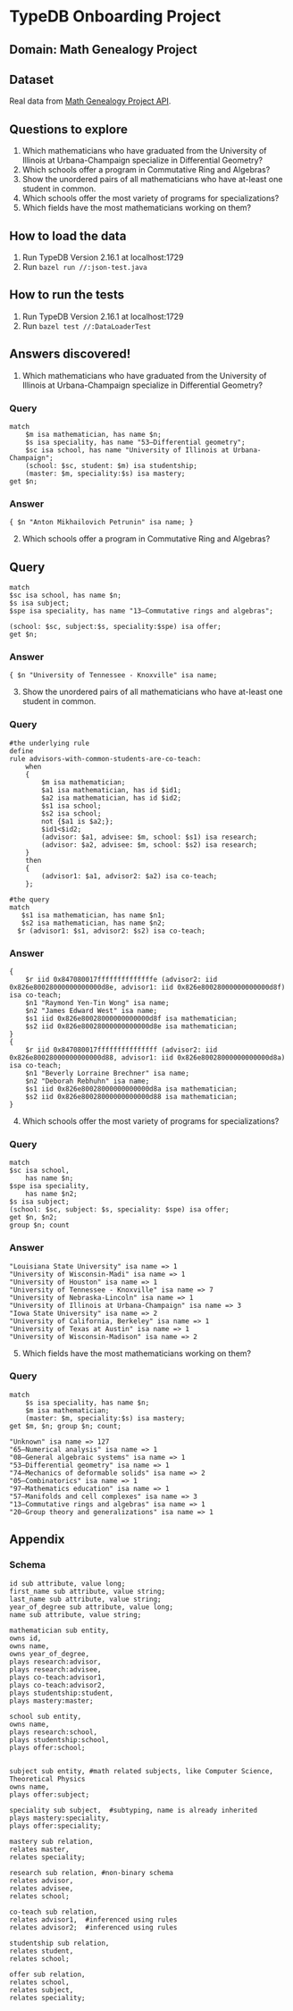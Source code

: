 # TypeDB Onboarding Project

## Domain: Math Genealogy Project

## Dataset

Real data from [Math Genealogy Project API](https://mathgenealogy.org:8000/api/v2/MGP/login).

## Questions to explore

1. Which mathematicians who have graduated from the University of Illinois at Urbana-Champaign specialize in Differential Geometry?
2. Which schools offer a program in Commutative Ring and Algebras?
3. Show the unordered pairs of all mathematicians who have at-least one student in common.
4. Which schools offer the most variety of programs for specializations?
5. Which fields have the most mathematicians working on them?
## How to load the data

1. Run TypeDB Version 2.16.1 at localhost:1729
2. Run `bazel run //:json-test.java`

## How to run the tests

1. Run TypeDB Version 2.16.1 at localhost:1729
2. Run `bazel test //:DataLoaderTest`

## Answers discovered!
1. Which mathematicians who have graduated from the University of Illinois at Urbana-Champaign specialize in Differential Geometry?
### Query
```
match
    $m isa mathematician, has name $n;
    $s isa speciality, has name "53—Differential geometry";
    $sc isa school, has name "University of Illinois at Urbana-Champaign";
    (school: $sc, student: $m) isa studentship;
    (master: $m, speciality:$s) isa mastery;
get $n;
```
### Answer
```
{ $n "Anton Mikhailovich Petrunin" isa name; }
```

2. Which schools offer a program in Commutative Ring and Algebras?
## Query
```
match
$sc isa school, has name $n;
$s isa subject;
$spe isa speciality, has name "13—Commutative rings and algebras";

(school: $sc, subject:$s, speciality:$spe) isa offer;
get $n;
```

### Answer
```
{ $n "University of Tennessee - Knoxville" isa name; 
```

3. Show the unordered pairs of all mathematicians who have at-least one student in common.

### Query
```
#the underlying rule
define 
rule advisors-with-common-students-are-co-teach:
    when
    {
        $m isa mathematician;
        $a1 isa mathematician, has id $id1;
        $a2 isa mathematician, has id $id2;
        $s1 isa school;
        $s2 isa school;
        not {$a1 is $a2;};
        $id1<$id2;
        (advisor: $a1, advisee: $m, school: $s1) isa research;
        (advisor: $a2, advisee: $m, school: $s2) isa research;
    }
    then
    {
        (advisor1: $a1, advisor2: $a2) isa co-teach;
    };
    
#the query
match
   $s1 isa mathematician, has name $n1;
   $s2 isa mathematician, has name $n2;
  $r (advisor1: $s1, advisor2: $s2) isa co-teach; 
```

### Answer
```
{
    $r iid 0x847080017ffffffffffffffe (advisor2: iid 0x826e80028000000000000d8e, advisor1: iid 0x826e80028000000000000d8f) isa co-teach;
    $n1 "Raymond Yen-Tin Wong" isa name;
    $n2 "James Edward West" isa name;
    $s1 iid 0x826e80028000000000000d8f isa mathematician;
    $s2 iid 0x826e80028000000000000d8e isa mathematician;
}
{
    $r iid 0x847080017fffffffffffffff (advisor2: iid 0x826e80028000000000000d88, advisor1: iid 0x826e80028000000000000d8a) isa co-teach;
    $n1 "Beverly Lorraine Brechner" isa name;
    $n2 "Deborah Rebhuhn" isa name;
    $s1 iid 0x826e80028000000000000d8a isa mathematician;
    $s2 iid 0x826e80028000000000000d88 isa mathematician;
}
```

4. Which schools offer the most variety of programs for specializations?

### Query
```
match
$sc isa school,
    has name $n;
$spe isa speciality,
    has name $n2;
$s isa subject;
(school: $sc, subject: $s, speciality: $spe) isa offer;
get $n, $n2;
group $n; count
```
### Answer
```
"Louisiana State University" isa name => 1
"University of Wisconsin-Madi" isa name => 1
"University of Houston" isa name => 1
"University of Tennessee - Knoxville" isa name => 7
"University of Nebraska-Lincoln" isa name => 1
"University of Illinois at Urbana-Champaign" isa name => 3
"Iowa State University" isa name => 2
"University of California, Berkeley" isa name => 1
"University of Texas at Austin" isa name => 1
"University of Wisconsin-Madison" isa name => 2
```

5. Which fields have the most mathematicians working on them?

### Query
```
match 
    $s isa speciality, has name $n;
    $m isa mathematician;
    (master: $m, speciality:$s) isa mastery;
get $m, $n; group $n; count; 
```

```
"Unknown" isa name => 127
"65—Numerical analysis" isa name => 1
"08—General algebraic systems" isa name => 1
"53—Differential geometry" isa name => 1
"74—Mechanics of deformable solids" isa name => 2
"05—Combinatorics" isa name => 1
"97—Mathematics education" isa name => 1
"57—Manifolds and cell complexes" isa name => 3
"13—Commutative rings and algebras" isa name => 1
"20—Group theory and generalizations" isa name => 1
```

## Appendix
### Schema

```
id sub attribute, value long;
first_name sub attribute, value string;
last_name sub attribute, value string;
year_of_degree sub attribute, value long;
name sub attribute, value string;

mathematician sub entity,
owns id,
owns name,   
owns year_of_degree,
plays research:advisor,
plays research:advisee,
plays co-teach:advisor1,
plays co-teach:advisor2,
plays studentship:student,
plays mastery:master;

school sub entity,
owns name,
plays research:school,
plays studentship:school,
plays offer:school;


subject sub entity, #math related subjects, like Computer Science, Theoretical Physics
owns name,
plays offer:subject;

speciality sub subject,  #subtyping, name is already inherited
plays mastery:speciality,
plays offer:speciality;

mastery sub relation,
relates master,
relates speciality;

research sub relation, #non-binary schema
relates advisor,
relates advisee,
relates school;

co-teach sub relation,
relates advisor1,  #inferenced using rules
relates advisor2;  #inferenced using rules

studentship sub relation,
relates student,
relates school;

offer sub relation,
relates school,
relates subject,
relates speciality;
